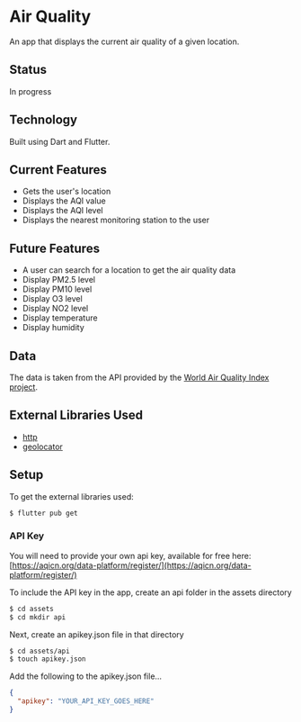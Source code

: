 # Air Quality

An app that displays the current air quality of a given location.

## Status

In progress

## Technology
Built using Dart and Flutter.

## Current Features

* Gets the user's location
* Displays the AQI value
* Displays the AQI level
* Displays the nearest monitoring station to the user

## Future Features

* A user can search for a location to get the air quality data
* Display PM2.5 level
* Display PM10 level
* Display O3 level
* Display NO2 level
* Display temperature
* Display humidity

## Data

The data is taken from the API provided by the [World Air Quality Index project](https://aqicn.org/).

## External Libraries Used
* [http](https://pub.dev/packages/http)
* [geolocator](https://pub.dev/packages/geolocator)

## Setup

To get the external libraries used:
````bash
$ flutter pub get
````

### API Key
You will need to provide your own api key, available for free here: [https://aqicn.org/data-platform/register/](https://aqicn.org/data-platform/register/)

To include the API key in the app, create an api folder in the assets directory
````bash
$ cd assets
$ cd mkdir api
````
Next, create an apikey.json file in that directory
````bash
$ cd assets/api
$ touch apikey.json
````
Add the following to the apikey.json file...
````json
{
  "apikey": "YOUR_API_KEY_GOES_HERE"
}
````